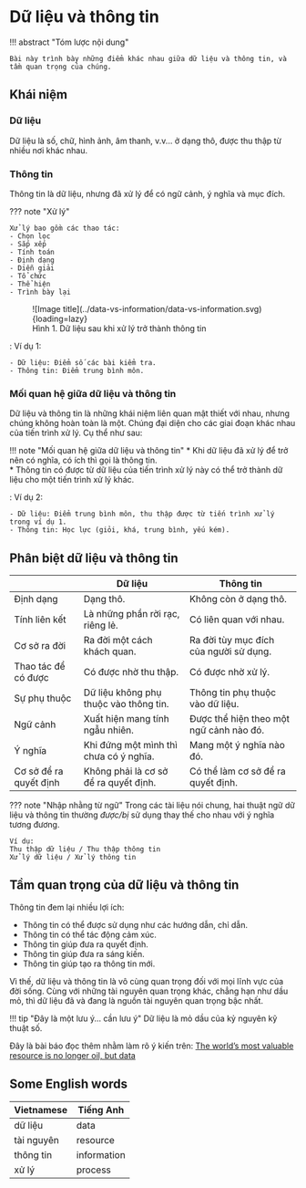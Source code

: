 # Dữ liệu và thông tin

!!! abstract "Tóm lược nội dung"

    Bài này trình bày những điểm khác nhau giữa dữ liệu và thông tin, và tầm quan trọng của chúng.

## Khái niệm

### Dữ liệu

Dữ liệu là số, chữ, hình ảnh, âm thanh, v.v... ở dạng thô, được thu thập từ nhiều nơi khác nhau.  

### Thông tin

Thông tin là dữ liệu, nhưng đã xử lý để có ngữ cảnh, ý nghĩa và mục đích.  

??? note "Xử lý"

    Xử lý bao gồm các thao tác:  
    - Chọn lọc  
    - Sắp xếp  
    - Tính toán  
    - Định dạng  
    - Diễn giải  
    - Tổ chức  
    - Thể hiện  
    - Trình bày lại  

<figure markdown>
  ![Image title](../data-vs-information/data-vs-information.svg){loading=lazy}  
  <figcaption>Hình 1. Dữ liệu sau khi xử lý trở thành thông tin</figcaption>  
</figure>

:   Ví dụ 1:  

    - Dữ liệu: Điểm số các bài kiểm tra.
    - Thông tin: Điểm trung bình môn.

### Mối quan hệ giữa dữ liệu và thông tin

Dữ liệu và thông tin là những khái niệm liên quan mật thiết với nhau, nhưng chúng không hoàn toàn là một. Chúng đại diện cho các giai đoạn khác nhau của tiến trình xử lý. Cụ thể như sau:  

!!! note "Mối quan hệ giữa dữ liệu và thông tin"
    * Khi dữ liệu đã xử lý để trở nên có nghĩa, có ích thì gọi là thông tin.  
    * Thông tin có được từ dữ liệu của tiến trình xử lý này có thể trở thành dữ liệu cho một tiến trình xử lý khác.  

:   Ví dụ 2:  

    - Dữ liệu: Điểm trung bình môn, thu thập được từ tiến trình xử lý trong ví dụ 1.
    - Thông tin: Học lực (giỏi, khá, trung bình, yếu kém).

## Phân biệt dữ liệu và thông tin

| &nbsp; | Dữ liệu	| Thông tin |
| --- | --- | --- |
| Định dạng | Dạng thô.	| Không còn ở dạng thô. |
| Tính liên kết | Là những phần rời rạc, riêng lẻ. | Có liên quan với nhau. |
| Cơ sở ra đời | Ra đời một cách khách quan. | Ra đời tùy mục đích của người sử dụng. |
| Thao tác để có được | Có được nhờ thu thập. | Có được nhờ xử lý. |
| Sự phụ thuộc | Dữ liệu không phụ thuộc vào thông tin. | Thông tin phụ thuộc vào dữ liệu. |
| Ngữ cảnh | Xuất hiện mang tính ngẫu nhiên. | Được thể hiện theo một ngữ cảnh nào đó. |
| Ý nghĩa | Khi đứng một mình thì chưa có ý nghĩa. | Mang một ý nghĩa nào đó. |
| Cơ sở để ra quyết định | Không phải là cơ sở để ra quyết định. | Có thể làm cơ sở để ra quyết định. |

??? note "Nhập nhằng từ ngữ"
    Trong các tài liệu nói chung, hai thuật ngữ dữ liệu và thông tin thường *được/bị* sử dụng thay thế cho nhau với ý nghĩa tương đương.  

    Ví dụ:  
    Thu thập dữ liệu / Thu thập thông tin  
    Xử lý dữ liệu / Xử lý thông tin  

## Tầm quan trọng của dữ liệu và thông tin

Thông tin đem lại nhiều lợi ích:  

- Thông tin có thể được sử dụng như các hướng dẫn, chỉ dẫn.  
- Thông tin có thể tác động cảm xúc.  
- Thông tin giúp đưa ra quyết định.  
- Thông tin giúp đưa ra sáng kiến.  
- Thông tin giúp tạo ra thông tin mới.  

Vì thế, dữ liệu và thông tin là vô cùng quan trọng đối với mọi lĩnh vực của đời sống. Cùng với những tài nguyên quan trọng khác, chẳng hạn như dầu mỏ, thì dữ liệu đã và đang là nguồn tài nguyên quan trọng bậc nhất.    

!!! tip "Đây là một lưu ý... cần lưu ý"
    Dữ liệu là mỏ dầu của kỷ nguyên kỹ thuật số.

Đây là bài báo đọc thêm nhằm làm rõ ý kiến trên: [The world’s most valuable resource is no longer oil, but data](https://www.economist.com/leaders/2017/05/06/the-worlds-most-valuable-resource-is-no-longer-oil-but-data)

## Some English words

| Vietnamese | Tiếng Anh | 
| --- | --- |
| dữ liệu | data |
| tài nguyên | resource |
| thông tin | information |
| xử lý | process |